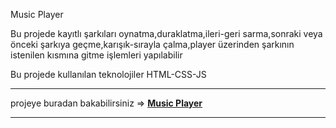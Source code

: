 
<p>Music Player</p>
<p>Bu projede kayıtlı şarkıları oynatma,duraklatma,ileri-geri sarma,sonraki veya önceki şarkıya geçme,karışık-sırayla çalma,player üzerinden şarkının istenilen kısmına gitme işlemleri yapılabilir</p>
<p>Bu projede kullanılan teknolojiler HTML-CSS-JS</p>

***


projeye buradan bakabilirsiniz => <a href="https://hamits.github.io/music-player"> **Music Player**   


***